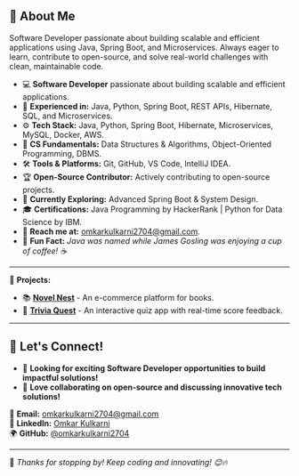 ## 🌟 About Me  
Software Developer passionate about building scalable and efficient applications using Java, Spring Boot, and Microservices. Always eager to learn, contribute to open-source, and solve real-world challenges with clean, maintainable code.  

- 💻 **Software Developer** passionate about building scalable and efficient applications.  
- 🚀 **Experienced in:** Java, Python, Spring Boot, REST APIs, Hibernate, SQL, and Microservices.  
- ⚙️ **Tech Stack:** Java, Python, Spring Boot, Hibernate, Microservices, MySQL, Docker, AWS.  
- 🌟 **CS Fundamentals:** Data Structures & Algorithms, Object-Oriented Programming, DBMS.  
- 🛠️ **Tools & Platforms:** Git, GitHub, VS Code, IntelliJ IDEA.  
- 🏆 **Open-Source Contributor:** Actively contributing to open-source projects.  
- 🌱 **Currently Exploring:** Advanced Spring Boot & System Design.  
- 🎓 **Certifications:** Java Programming by HackerRank | Python for Data Science by IBM.  
- 📧 **Reach me at:** [omkarkulkarni2704@gmail.com](mailto:omkarkulkarni2704@gmail.com).  
- 🎯 **Fun Fact:** *Java was named while James Gosling was enjoying a cup of coffee! ☕*  

---

🔗 **Projects:**  
- 📚 [**Novel Nest**](https://github.com/omkarkulkarni2704/NovelNest) - An e-commerce platform for books.  
- 🎯 [**Trivia Quest**](https://github.com/omkarkulkarni2704/Trivia-Quest) - An interactive quiz app with real-time score feedback.  

---

## 📼 Let's Connect!  
- 🌟 **Looking for exciting Software Developer opportunities to build impactful solutions!**  
- 🤝 **Love collaborating on open-source and discussing innovative tech solutions!**  

📧 **Email:** [omkarkulkarni2704@gmail.com](mailto:omkarkulkarni2704@gmail.com)  
📌 **LinkedIn:** [Omkar Kulkarni](https://www.linkedin.com/in/omkarkulkarni-dev/)  
🌍 **GitHub:** [@omkarkulkarni2704](https://github.com/omkarkulkarni2704)  

---

🌟 _Thanks for stopping by! Keep coding and innovating! 😊🔥_  












<!-- Proudly created with GPRM ( https://gprm.itsvg.in ) -->
